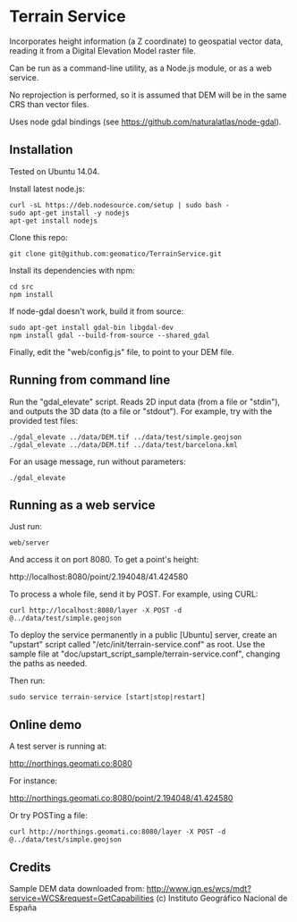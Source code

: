 Terrain Service
===============

Incorporates height information (a Z coordinate) to geospatial vector data, reading it from a Digital Elevation Model raster file.

Can be run as a command-line utility, as a Node.js module, or as a web service.

No reprojection is performed, so it is assumed that DEM will be in the same CRS than vector files.

Uses node gdal bindings (see https://github.com/naturalatlas/node-gdal).


Installation
------------

Tested on Ubuntu 14.04.

Install latest node.js:

    curl -sL https://deb.nodesource.com/setup | sudo bash -
    sudo apt-get install -y nodejs
    apt-get install nodejs

Clone this repo:

    git clone git@github.com:geomatico/TerrainService.git

Install its dependencies with npm:

    cd src
    npm install

If node-gdal doesn't work, build it from source:

    sudo apt-get install gdal-bin libgdal-dev
    npm install gdal --build-from-source --shared_gdal

Finally, edit the "web/config.js" file, to point to your DEM file.


Running from command line
-------------------------

Run the "gdal_elevate" script. Reads 2D input data (from a file or "stdin"), and outputs the 3D data (to a file or "stdout"). For example, try with the provided test files:

    ./gdal_elevate ../data/DEM.tif ../data/test/simple.geojson
    ./gdal_elevate ../data/DEM.tif ../data/test/barcelona.kml


For an usage message, run without parameters:

    ./gdal_elevate


Running as a web service
------------------------

Just run:

    web/server

And access it on port 8080. To get a point's height:

   http://localhost:8080/point/2.194048/41.424580

To process a whole file, send it by POST. For example, using CURL:

    curl http://localhost:8080/layer -X POST -d @../data/test/simple.geojson

To deploy the service permanently in a public [Ubuntu] server, create an "upstart" script called "/etc/init/terrain-service.conf" as root. Use the sample file at "doc/upstart_script_sample/terrain-service.conf", changing the paths as needed.

Then run:

    sudo service terrain-service [start|stop|restart]


Online demo
-----------

A test server is running at:

   http://northings.geomati.co:8080

For instance:

   http://northings.geomati.co:8080/point/2.194048/41.424580
   
Or try POSTing a file:

    curl http://northings.geomati.co:8080/layer -X POST -d @../data/test/simple.geojson


Credits
-------

Sample DEM data downloaded from:
http://www.ign.es/wcs/mdt?service=WCS&request=GetCapabilities
(c) Instituto Geográfico Nacional de España
